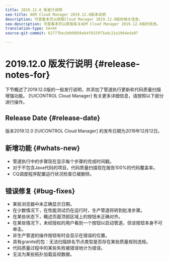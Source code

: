 ```yaml
---
title: 2019.12.0 版发行说明
seo-title: AEM Cloud Manager 2019.12.0版本说明
description: 可查看本页以获取Cloud Manager 2019.12.0版的相关信息。
seo-description: 可查看本页以获取有关AEM Cloud Manager 2019.12.0版的信息。
translation-type: tm+mt
source-git-commit: 62777becb0d0956eb4f8159f3adc21a1964eda97

---
```


# 2019.12.0 版发行说明 {#release-notes-for}

下节概述了2019.12.0版的一般发行说明，并添加了管道执行更新和代码质量扫描增强功能。 [!UICONTROL Cloud Manager] 
有关更多详细信息，请按照以下部分进行操作。

## Release Date {#release-date}

版本2019.12.0 [!UICONTROL Cloud Manager] 的发布日期为2019年12月12日。

## 新增功能 {#whats-new}

* 管道执行中的步骤现在显示每个步骤的完成时间戳。
* 对于不包含Java代码的项目，代码质量扫描现在报告100%的代码覆盖率。
* CQ调度程序配置运行状况检查已被删除。


## 错误修复 {#bug-fixes}

* 某些浏览器中未正确显示日期。
* 在少数情况下，在性能测试仍在运行时，生产管道将转到批准步骤。
* 在某些状态下，概述页面顶部区域上的按钮未正确对齐。
* 在某些情况下，未经授权的用户看到一个按钮以启动管道，但该按钮本身不可单击。
* 非生产管道的操作按钮有时会显示在错误的位置。
* 具有granite的包：无法扫描排名节点类型是否存在某些质量规则违规。
* 代码质量过程中的某些失败被错误地计为错误。
* 无法为某些拓扑加载监视数据。

